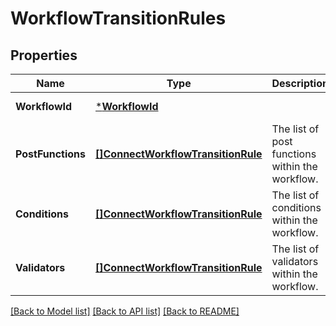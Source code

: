 # WorkflowTransitionRules

## Properties
Name | Type | Description | Notes
------------ | ------------- | ------------- | -------------
**WorkflowId** | [***WorkflowId**](WorkflowId.md) |  | [default to null]
**PostFunctions** | [**[]ConnectWorkflowTransitionRule**](ConnectWorkflowTransitionRule.md) | The list of post functions within the workflow. | [default to null]
**Conditions** | [**[]ConnectWorkflowTransitionRule**](ConnectWorkflowTransitionRule.md) | The list of conditions within the workflow. | [default to null]
**Validators** | [**[]ConnectWorkflowTransitionRule**](ConnectWorkflowTransitionRule.md) | The list of validators within the workflow. | [default to null]

[[Back to Model list]](../README.md#documentation-for-models) [[Back to API list]](../README.md#documentation-for-api-endpoints) [[Back to README]](../README.md)

